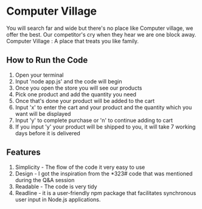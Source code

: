 # Computer Village
You will search far and wide but there's no place like Computer village, we offer the best.
Our competitor's cry when they hear we are one block away. Computer Village : A place that treats you like family.

## How to Run the Code
1. Open your terminal
2. Input 'node app.js' and the code will begin
3. Once you open the store you will see our products
4. Pick one product and add the quantity you need
5. Once that's done your product will be added to the cart
6. Input 'x' to enter the cart and your product and the quantity which you want will be displayed
7. Input 'y' to complete purchase or 'n' to continue adding to cart
8. If you input 'y' your product will be shipped to you, it will take 7 working days before it is delivered

## Features
1. Simplicity - The flow of the code it very easy to use
2. Design - I got the inspiration from the *323# code that was mentioned during the Q&A session
3. Readable - The code is very tidy
4. Readline - it is a user-friendly npm package that facilitates synchronous user input in Node.js applications. 
   
